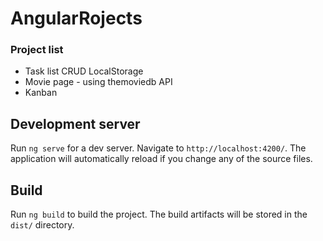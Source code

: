 # AngularRojects

### Project list
- Task list CRUD LocalStorage
- Movie page - using themoviedb API
- Kanban

## Development server

Run `ng serve` for a dev server. Navigate to `http://localhost:4200/`. The application will automatically reload if you change any of the source files.

## Build

Run `ng build` to build the project. The build artifacts will be stored in the `dist/` directory.

